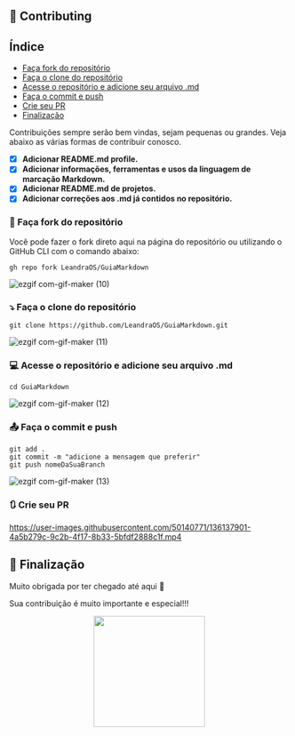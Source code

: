 ## :pencil: Contributing

## Índice
- [Faça fork do repositório](#arrows_counterclockwise-faça-fork-do-repositório) 
- [Faça o clone do repositório](#arrow_heading_down-faça-o-clone-do-repositório)
- [Acesse o repositório e adicione seu arquivo .md](#computer-acesse-o-repositório-e-adicione-seu-arquivo-md)
- [Faça o commit e push](#outbox_tray-faça-o-commit-e-push)
- [Crie seu PR](#arrows_clockwise-Crie-seu-PR)
- [Finalização](#pushpin-finalização)


Contribuições sempre serão bem vindas, sejam pequenas ou grandes. Veja abaixo as várias formas de contribuir conosco.

- [x] **Adicionar README.md profile.**
- [x] **Adicionar informações, ferramentas e usos da linguagem de marcação Markdown.**
- [x] **Adicionar README.md de projetos.**
- [x] **Adicionar correções aos .md já contidos no repositório.**

### :arrows_counterclockwise: Faça fork do repositório

Você pode fazer o fork direto aqui na página do repositório ou utilizando o GitHub CLI com o comando abaixo:

```
gh repo fork LeandraOS/GuiaMarkdown
```
![ezgif com-gif-maker (10)](https://user-images.githubusercontent.com/50140771/133878483-c0d53cae-92d8-4249-963d-f1899c2a4684.gif)

### :arrow_heading_down: Faça o clone do repositório 

```
git clone https://github.com/LeandraOS/GuiaMarkdown.git
```

![ezgif com-gif-maker (11)](https://user-images.githubusercontent.com/50140771/133878514-b7306e0d-9d54-4b06-ba74-7b8f2a1d99fd.gif)


### :computer: Acesse o repositório e adicione seu arquivo .md

```
cd GuiaMarkdown
```
![ezgif com-gif-maker (12)](https://user-images.githubusercontent.com/50140771/133878558-9e486c6b-b896-4f7a-ae31-0df93d5408d3.gif)

### :outbox_tray: Faça o commit e push

```
git add .
git commit -m "adicione a mensagem que preferir"
git push nomeDaSuaBranch
```

![ezgif com-gif-maker (13)](https://user-images.githubusercontent.com/50140771/133878578-ea1b38a6-06ef-4a15-bcea-f2bac291a18a.gif)


### :arrows_clockwise: Crie seu PR 

https://user-images.githubusercontent.com/50140771/136137901-4a5b279c-9c2b-4f17-8b33-5bfdf2888c1f.mp4

## :pushpin: Finalização

Muito obrigada por ter chegado até aqui 💙

Sua contribuição é muito importante e especial!!! 
<div align=center>
 <img width=200 src='https://media.giphy.com/media/8UH02id9Lf78yP9ZmT/giphy.gif?cid=ecf05e47xxhvjlwyb7rgxp0pdlcpxge163prqpqmdze2lsh2&rid=giphy.gif&ct=g'/>
</div>


